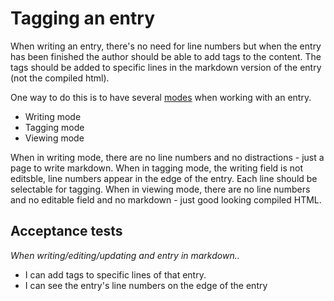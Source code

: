 # Tagging an entry

When writing an entry, there's no need for line numbers but when the entry has been finished the author should be able to add tags to the content. The tags should be added to specific lines in the markdown version of the entry (not the compiled html).

One way to do this is to have several [modes](entry-modes.md) when working with an entry.

- Writing mode
- Tagging mode
- Viewing mode

When in writing mode, there are no line numbers and no distractions - just a page to write markdown.
When in tagging mode, the writing field is not editsble, line numbers appear in the edge of the entry. Each line should be selectable for tagging.
When in viewing mode, there are no line numbers and no editable field and no markdown - just good looking compiled HTML.

## Acceptance tests

_When writing/editing/updating and entry in markdown.._

- I can add tags to specific lines of that entry.
- I can see the entry's line numbers on the edge of the entry
